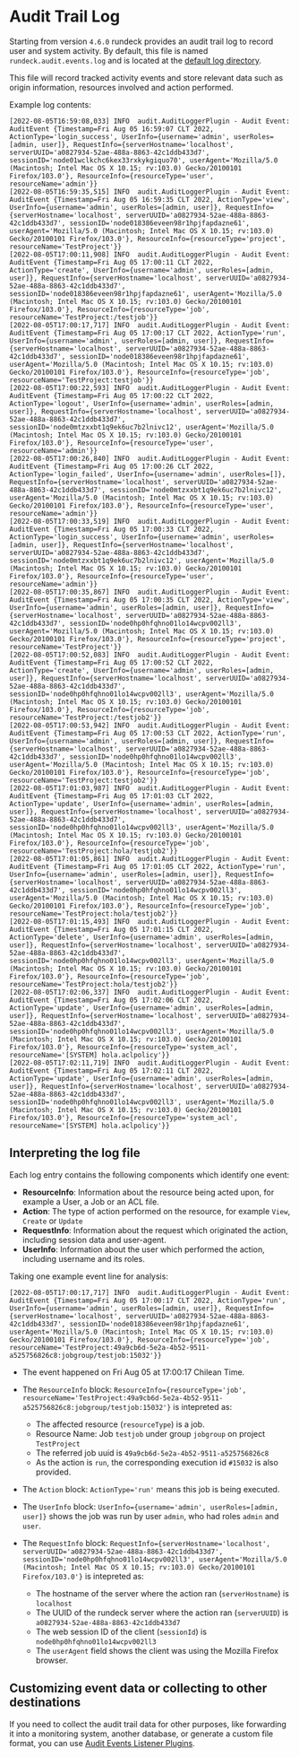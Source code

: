 # Audit Trail Log

Starting from version `4.6.0` rundeck provides an audit trail log to record user and system activity.
By default, this file is named `rundeck.audit.events.log` and is located at the [default log directory](/administration/configuration/config-file-reference.md#framework-properties).

This file will record tracked activity events and store relevant data such as origin information, resources involved and action performed.

Example log contents:

```
[2022-08-05T16:59:08,033] INFO  audit.AuditLoggerPlugin - Audit Event: AuditEvent {Timestamp=Fri Aug 05 16:59:07 CLT 2022, ActionType='login_success', UserInfo={username='admin', userRoles=[admin, user]}, RequestInfo={serverHostname='localhost', serverUUID='a0827934-52ae-488a-8863-42c1ddb433d7', sessionID='node01wclkchc6kex33rxkykgiquo70', userAgent='Mozilla/5.0 (Macintosh; Intel Mac OS X 10.15; rv:103.0) Gecko/20100101 Firefox/103.0'}, ResourceInfo={resourceType='user', resourceName='admin'}}
[2022-08-05T16:59:35,515] INFO  audit.AuditLoggerPlugin - Audit Event: AuditEvent {Timestamp=Fri Aug 05 16:59:35 CLT 2022, ActionType='view', UserInfo={username='admin', userRoles=[admin, user]}, RequestInfo={serverHostname='localhost', serverUUID='a0827934-52ae-488a-8863-42c1ddb433d7', sessionID='node018386eveen98r1hpjfapdazne61', userAgent='Mozilla/5.0 (Macintosh; Intel Mac OS X 10.15; rv:103.0) Gecko/20100101 Firefox/103.0'}, ResourceInfo={resourceType='project', resourceName='TestProject'}}
[2022-08-05T17:00:11,908] INFO  audit.AuditLoggerPlugin - Audit Event: AuditEvent {Timestamp=Fri Aug 05 17:00:11 CLT 2022, ActionType='create', UserInfo={username='admin', userRoles=[admin, user]}, RequestInfo={serverHostname='localhost', serverUUID='a0827934-52ae-488a-8863-42c1ddb433d7', sessionID='node018386eveen98r1hpjfapdazne61', userAgent='Mozilla/5.0 (Macintosh; Intel Mac OS X 10.15; rv:103.0) Gecko/20100101 Firefox/103.0'}, ResourceInfo={resourceType='job', resourceName='TestProject:/testjob'}}
[2022-08-05T17:00:17,717] INFO  audit.AuditLoggerPlugin - Audit Event: AuditEvent {Timestamp=Fri Aug 05 17:00:17 CLT 2022, ActionType='run', UserInfo={username='admin', userRoles=[admin, user]}, RequestInfo={serverHostname='localhost', serverUUID='a0827934-52ae-488a-8863-42c1ddb433d7', sessionID='node018386eveen98r1hpjfapdazne61', userAgent='Mozilla/5.0 (Macintosh; Intel Mac OS X 10.15; rv:103.0) Gecko/20100101 Firefox/103.0'}, ResourceInfo={resourceType='job', resourceName='TestProject:testjob'}}
[2022-08-05T17:00:22,593] INFO  audit.AuditLoggerPlugin - Audit Event: AuditEvent {Timestamp=Fri Aug 05 17:00:22 CLT 2022, ActionType='logout', UserInfo={username='admin', userRoles=[admin, user]}, RequestInfo={serverHostname='localhost', serverUUID='a0827934-52ae-488a-8863-42c1ddb433d7', sessionID='node0mtzxxbt1q9ek6uc7b2lnivc12', userAgent='Mozilla/5.0 (Macintosh; Intel Mac OS X 10.15; rv:103.0) Gecko/20100101 Firefox/103.0'}, ResourceInfo={resourceType='user', resourceName='admin'}}
[2022-08-05T17:00:26,840] INFO  audit.AuditLoggerPlugin - Audit Event: AuditEvent {Timestamp=Fri Aug 05 17:00:26 CLT 2022, ActionType='login_failed', UserInfo={username='admin', userRoles=[]}, RequestInfo={serverHostname='localhost', serverUUID='a0827934-52ae-488a-8863-42c1ddb433d7', sessionID='node0mtzxxbt1q9ek6uc7b2lnivc12', userAgent='Mozilla/5.0 (Macintosh; Intel Mac OS X 10.15; rv:103.0) Gecko/20100101 Firefox/103.0'}, ResourceInfo={resourceType='user', resourceName='admin'}}
[2022-08-05T17:00:33,519] INFO  audit.AuditLoggerPlugin - Audit Event: AuditEvent {Timestamp=Fri Aug 05 17:00:33 CLT 2022, ActionType='login_success', UserInfo={username='admin', userRoles=[admin, user]}, RequestInfo={serverHostname='localhost', serverUUID='a0827934-52ae-488a-8863-42c1ddb433d7', sessionID='node0mtzxxbt1q9ek6uc7b2lnivc12', userAgent='Mozilla/5.0 (Macintosh; Intel Mac OS X 10.15; rv:103.0) Gecko/20100101 Firefox/103.0'}, ResourceInfo={resourceType='user', resourceName='admin'}}
[2022-08-05T17:00:35,867] INFO  audit.AuditLoggerPlugin - Audit Event: AuditEvent {Timestamp=Fri Aug 05 17:00:35 CLT 2022, ActionType='view', UserInfo={username='admin', userRoles=[admin, user]}, RequestInfo={serverHostname='localhost', serverUUID='a0827934-52ae-488a-8863-42c1ddb433d7', sessionID='node0hp0hfqhno01lo14wcpv002ll3', userAgent='Mozilla/5.0 (Macintosh; Intel Mac OS X 10.15; rv:103.0) Gecko/20100101 Firefox/103.0'}, ResourceInfo={resourceType='project', resourceName='TestProject'}}
[2022-08-05T17:00:52,083] INFO  audit.AuditLoggerPlugin - Audit Event: AuditEvent {Timestamp=Fri Aug 05 17:00:52 CLT 2022, ActionType='create', UserInfo={username='admin', userRoles=[admin, user]}, RequestInfo={serverHostname='localhost', serverUUID='a0827934-52ae-488a-8863-42c1ddb433d7', sessionID='node0hp0hfqhno01lo14wcpv002ll3', userAgent='Mozilla/5.0 (Macintosh; Intel Mac OS X 10.15; rv:103.0) Gecko/20100101 Firefox/103.0'}, ResourceInfo={resourceType='job', resourceName='TestProject:/testjob2'}}
[2022-08-05T17:00:53,942] INFO  audit.AuditLoggerPlugin - Audit Event: AuditEvent {Timestamp=Fri Aug 05 17:00:53 CLT 2022, ActionType='run', UserInfo={username='admin', userRoles=[admin, user]}, RequestInfo={serverHostname='localhost', serverUUID='a0827934-52ae-488a-8863-42c1ddb433d7', sessionID='node0hp0hfqhno01lo14wcpv002ll3', userAgent='Mozilla/5.0 (Macintosh; Intel Mac OS X 10.15; rv:103.0) Gecko/20100101 Firefox/103.0'}, ResourceInfo={resourceType='job', resourceName='TestProject:testjob2'}}
[2022-08-05T17:01:03,987] INFO  audit.AuditLoggerPlugin - Audit Event: AuditEvent {Timestamp=Fri Aug 05 17:01:03 CLT 2022, ActionType='update', UserInfo={username='admin', userRoles=[admin, user]}, RequestInfo={serverHostname='localhost', serverUUID='a0827934-52ae-488a-8863-42c1ddb433d7', sessionID='node0hp0hfqhno01lo14wcpv002ll3', userAgent='Mozilla/5.0 (Macintosh; Intel Mac OS X 10.15; rv:103.0) Gecko/20100101 Firefox/103.0'}, ResourceInfo={resourceType='job', resourceName='TestProject:hola/testjob2'}}
[2022-08-05T17:01:05,861] INFO  audit.AuditLoggerPlugin - Audit Event: AuditEvent {Timestamp=Fri Aug 05 17:01:05 CLT 2022, ActionType='run', UserInfo={username='admin', userRoles=[admin, user]}, RequestInfo={serverHostname='localhost', serverUUID='a0827934-52ae-488a-8863-42c1ddb433d7', sessionID='node0hp0hfqhno01lo14wcpv002ll3', userAgent='Mozilla/5.0 (Macintosh; Intel Mac OS X 10.15; rv:103.0) Gecko/20100101 Firefox/103.0'}, ResourceInfo={resourceType='job', resourceName='TestProject:hola/testjob2'}}
[2022-08-05T17:01:15,493] INFO  audit.AuditLoggerPlugin - Audit Event: AuditEvent {Timestamp=Fri Aug 05 17:01:15 CLT 2022, ActionType='delete', UserInfo={username='admin', userRoles=[admin, user]}, RequestInfo={serverHostname='localhost', serverUUID='a0827934-52ae-488a-8863-42c1ddb433d7', sessionID='node0hp0hfqhno01lo14wcpv002ll3', userAgent='Mozilla/5.0 (Macintosh; Intel Mac OS X 10.15; rv:103.0) Gecko/20100101 Firefox/103.0'}, ResourceInfo={resourceType='job', resourceName='TestProject:hola/testjob2'}}
[2022-08-05T17:02:06,337] INFO  audit.AuditLoggerPlugin - Audit Event: AuditEvent {Timestamp=Fri Aug 05 17:02:06 CLT 2022, ActionType='update', UserInfo={username='admin', userRoles=[admin, user]}, RequestInfo={serverHostname='localhost', serverUUID='a0827934-52ae-488a-8863-42c1ddb433d7', sessionID='node0hp0hfqhno01lo14wcpv002ll3', userAgent='Mozilla/5.0 (Macintosh; Intel Mac OS X 10.15; rv:103.0) Gecko/20100101 Firefox/103.0'}, ResourceInfo={resourceType='system_acl', resourceName='[SYSTEM] hola.aclpolicy'}}
[2022-08-05T17:02:11,719] INFO  audit.AuditLoggerPlugin - Audit Event: AuditEvent {Timestamp=Fri Aug 05 17:02:11 CLT 2022, ActionType='update', UserInfo={username='admin', userRoles=[admin, user]}, RequestInfo={serverHostname='localhost', serverUUID='a0827934-52ae-488a-8863-42c1ddb433d7', sessionID='node0hp0hfqhno01lo14wcpv002ll3', userAgent='Mozilla/5.0 (Macintosh; Intel Mac OS X 10.15; rv:103.0) Gecko/20100101 Firefox/103.0'}, ResourceInfo={resourceType='system_acl', resourceName='[SYSTEM] hola.aclpolicy'}}
```

## Interpreting the log file

Each log entry contains the following components which identify one event:
* **ResourceInfo**: Information about the resource being acted upon, for example a User, a Job or an ACL file.
* **Action**: The type of action performed on the resource, for example `View`, `Create` or `Update`
* **RequestInfo**: Information about the request which originated the action, including session data and user-agent.
* **UserInfo**: Information about the user which performed the action, including username and its roles.

Taking one example event line for analysis:
```
[2022-08-05T17:00:17,717] INFO  audit.AuditLoggerPlugin - Audit Event: AuditEvent {Timestamp=Fri Aug 05 17:00:17 CLT 2022, ActionType='run', UserInfo={username='admin', userRoles=[admin, user]}, RequestInfo={serverHostname='localhost', serverUUID='a0827934-52ae-488a-8863-42c1ddb433d7', sessionID='node018386eveen98r1hpjfapdazne61', userAgent='Mozilla/5.0 (Macintosh; Intel Mac OS X 10.15; rv:103.0) Gecko/20100101 Firefox/103.0'}, ResourceInfo={resourceType='job', resourceName='TestProject:49a9cb6d-5e2a-4b52-9511-a525756826c8:jobgroup/testjob:15032'}}
```

* The event happened on Fri Aug 05 at 17:00:17 Chilean Time.

* The `ResourceInfo` block: `ResourceInfo={resourceType='job', resourceName='TestProject:49a9cb6d-5e2a-4b52-9511-a525756826c8:jobgroup/testjob:15032'}` is intepreted as:
  - The affected resource (`resourceType`) is a job.
  - Resource Name: Job `testjob` under group `jobgroup` on project `TestProject`
  - The referred job uuid is `49a9cb6d-5e2a-4b52-9511-a525756826c8`
  - As the action is `run`, the corresponding execution id `#15032` is also provided.

* The `Action` block: `ActionType='run'` means this job is being executed.

* The `UserInfo` block: `UserInfo={username='admin', userRoles=[admin, user]}` shows the job was run by user `admin`, who had roles `admin` and `user`.

* The `RequestInfo` block: `RequestInfo={serverHostname='localhost', serverUUID='a0827934-52ae-488a-8863-42c1ddb433d7', sessionID='node0hp0hfqhno01lo14wcpv002ll3', userAgent='Mozilla/5.0 (Macintosh; Intel Mac OS X 10.15; rv:103.0) Gecko/20100101 Firefox/103.0'}` is intepreted as:
    - The hostname of the server where the action ran (`serverHostname`) is `localhost`
    - The UUID of the rundeck server where the action ran (`serverUUID`) is `a0827934-52ae-488a-8863-42c1ddb433d7`
    - The web session ID of the client (`sessionId`) is `node0hp0hfqhno01lo14wcpv002ll3`
    - The `userAgent` field shows the client was using the Mozilla Firefox browser.

## Customizing event data or collecting to other destinations

If you need to collect the audit trail data for other purposes, like forwarding it into a monitoring system, another database, or generate a custom file format,
you can use [Audit Events Listener Plugins](/developer/audit-events-listeners).
